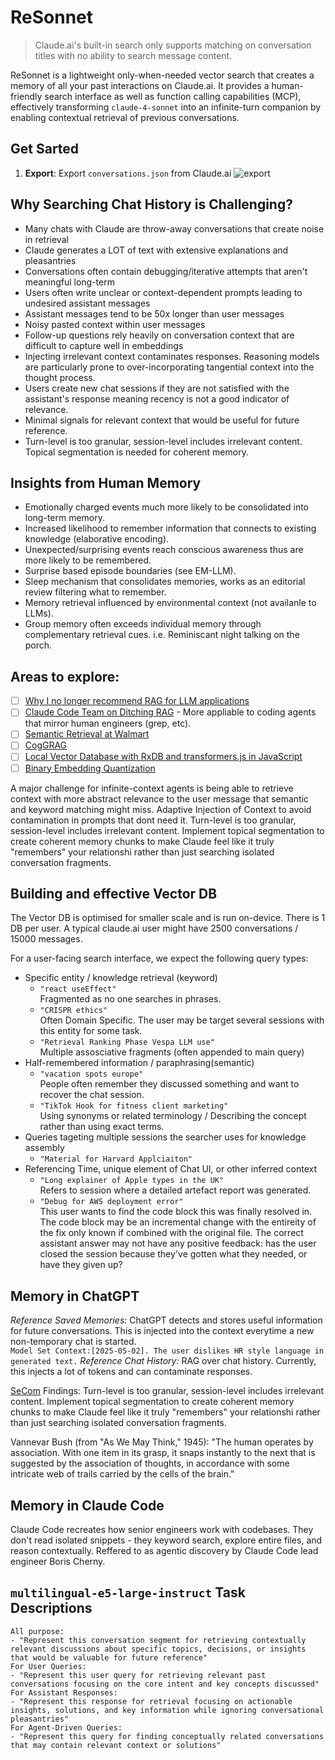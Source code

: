 # ReSonnet

> Claude.ai's built-in search only supports matching on conversation titles with no ability to search message content.

ReSonnet is a lightweight only-when-needed vector search that creates a memory of all your past interactions on Claude.ai. It provides a human-friendly search interface as well as function calling capabilities (MCP), effectively transforming `claude-4-sonnet` into an infinite-turn companion by enabling contextual retrieval of previous conversations.

## Get Sarted
1. **Export**: Export `conversations.json` from Claude.ai
    ![export](https://github.com/user-attachments/assets/e0ccd6d1-b3ff-4f3e-95db-a0f6be3b11ae)

## Why Searching Chat History is Challenging?

- Many chats with Claude are throw-away conversations that create noise in retrieval
- Claude generates a LOT of text with extensive explanations and pleasantries
- Conversations often contain debugging/iterative attempts that aren't meaningful long-term
- Users often write unclear or context-dependent prompts leading to undesired assistant messages
- Assistant messages tend to be 50x longer than user messages
- Noisy pasted context within user messages
- Follow-up questions rely heavily on conversation context that are difficult to capture well in embeddings
- Injecting irrelevant context contaminates responses. Reasoning models are particularly prone to over-incorporating tangential context into the thought process.
- Users create new chat sessions if they are not satisfied with the assistant's response meaning recency is not a good indicator of relevance.
- Minimal signals for relevant context that would be useful for future reference.
- Turn-level is too granular, session-level includes irrelevant content. Topical segmentation is needed for coherent memory.

## Insights from Human Memory

- Emotionally charged events much more likely to be consolidated into long-term memory.
- Increased likelihood to remember information that connects to existing knowledge (elaborative encoding).
- Unexpected/surprising events reach conscious awareness thus are more likely to be remembered.
- Surprise based episode boundaries (see EM-LLM).
- Sleep mechanism that consolidates memories, works as an editorial review filtering what to remember.
- Memory retrieval influenced by environmental context (not availanle to LLMs).
- Group memory often exceeds individual memory through complementary retrieval cues. i.e. Reminiscant night talking on the porch.

## Areas to explore:
- [ ] [Why I no longer recommend RAG for LLM applications](https://pashpashpash.substack.com/p/why-i-no-longer-recommend-rag-for)
- [ ] [Claude Code Team on Ditching RAG](https://open.spotify.com/episode/6ffGB5ter845nffKHzOFqv) - More appliable to coding agents that mirror human engineers (grep, etc).
- [ ] [Semantic Retrieval at Walmart](https://arxiv.org/abs/2412.04637)
- [ ] [CogGRAG](https://arxiv.org/abs/2503.06567)
- [ ] [Local Vector Database with RxDB and transformers.js in JavaScript](https://rxdb.info/articles/javascript-vector-database.html)
- [ ] [Binary Embedding Quantization](https://huggingface.co/blog/embedding-quantization)

A major challenge for infinite-context agents is being able to retrieve context with more abstract relevance to the user message that semantic and keyword matching might miss.
Adaptive Injection of Context to avoid contamination in prompts that dont need it.
Turn-level is too granular, session-level includes irrelevant content. Implement topical segmentation to create coherent memory chunks to make Claude feel like it truly "remembers" your relationshi rather than just searching isolated conversation fragments.

## Building and effective Vector DB

The Vector DB is optimised for smaller scale and is run on-device. There is 1 DB per user. A typical claude.ai user might have 2500 conversations / 15000 messages.

For a user-facing search interface, we expect the following query types:

- Specific entity / knowledge retrieval (keyword)
    - `"react useEffect"` \
Fragmented as no one searches in phrases.
    - `"CRISPR ethics"` \
Often Domain Specific. The user may be target several sessions with this entity for some task.
    - `"Retrieval Ranking Phase Vespa LLM use"` \
Multiple assosciative fragments (often appended to main query)
- Half-remembered information / paraphrasing(semantic)
    - `"vacation spots europe"` \
People often remember they discussed something and want to recover the chat session.
    - `"TikTok Hook for fitness client marketing"` \
Using synonyms or related terminology / Describing the concept rather than using exact terms.
- Queries tageting multiple sessions the searcher uses for knowledge assembly
    - `"Material for Harvard Applciaiton"`
- Referencing Time, unique element of Chat UI, or other inferred context
    - `"Long explainer of Apple types in the UK"` \
Refers to session where a detailed artefact report was generated.
    - `"Debug for AWS deployment error"` \
This user wants to find the code block this was finally resolved in. The code block may be an incremental change with the entireity of the fix only known if combined with the original file. The correct assistant answer may not have any positive feedback: has the user closed the session because they've gotten what they needed, or have they given up?

## Memory in ChatGPT

*Reference Saved Memories:* ChatGPT detects and stores useful information for future conversations. This is injected into the context everytime a new non-temporary chat is started. <br/> `Model Set Context:[2025-05-02]. The user dislikes HR style language in generated text.`
*Reference Chat History:* RAG over chat history. Currently, this injects a lot of tokens and can contaminate responses.

[SeCom](https://arxiv.org/abs/2502.05589) Findings: Turn-level is too granular, session-level includes irrelevant content. Implement topical segmentation to create coherent memory chunks to make Claude feel like it truly "remembers" your relationshi rather than just searching isolated conversation fragments.

Vannevar Bush (from "As We May Think," 1945): "The human operates by association. With one item in its grasp, it snaps instantly to the next that is suggested by the association of thoughts, in accordance with some intricate web of trails carried by the cells of the brain."

## Memory in Claude Code

Claude Code recreates how senior engineers work with codebases. They don't read isolated snippets - they keyword search, explore entire files, and reason contextually. Reffered to as agentic discovery by Claude Code lead engineer Boris Cherny.

##  `multilingual-e5-large-instruct` Task Descriptions
```
All purpose:
- "Represent this conversation segment for retrieving contextually relevant discussions about specific topics, decisions, or insights that would be valuable for future reference"
For User Queries:
- "Represent this user query for retrieving relevant past conversations focusing on the core intent and key concepts discussed"
For Assistant Responses:
- "Represent this response for retrieval focusing on actionable insights, solutions, and key information while ignoring conversational pleasantries"
For Agent-Driven Queries:
- "Represent this query for finding conceptually related conversations that may contain relevant context or solutions"
```